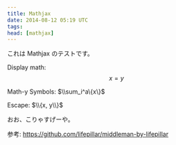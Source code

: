 ```yaml
---
title: Mathjax
date: 2014-08-12 05:19 UTC
tags:
head: [mathjax]
---
```


これは Mathjax のテストです。

Display math:
$$
x = y
$$

Math-y Symbols: $\\sum_i^a\{x\}$

Escape: $\\{x, y\\}$

おお、こりゃすげーや。

参考: https://github.com/lifepillar/middleman-by-lifepillar
